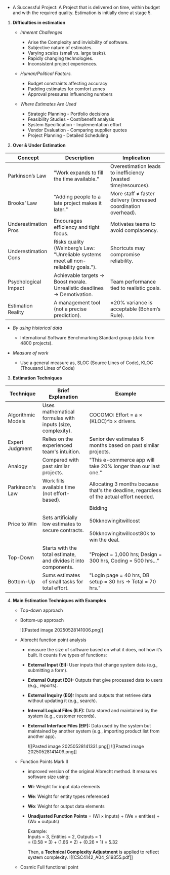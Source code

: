 
- A Successful Project: A Project that is delivered on time, within budget and with the required quality. Estimation is initially done at stage 5.
	
1. **Difficulties in estimation**
    
	- *Inherent Challenges*
		- Arise the Complexity and invisibility of software.
		- Subjective nature of estimates.
		- Varying scales (small vs. large tasks).
		- Rapidly changing technologies.
		- Inconsistent project experiences.
	    
	- *Human/Political Factors.*
		- Budget constraints affecting accuracy
		- Padding estimates for comfort zones
		- Approval pressures influencing numbers
		
	- *Where Estimates Are Used*
		- Strategic Planning - Portfolio decisions
		- Feasibility Studies - Cost/benefit analysis
		- System Specification - Implementation effort
		- Vendor Evaluation - Comparing supplier quotes
		- Project Planning - Detailed Scheduling
    
2. **Over & Under Estimation**
    
| Concept              | Description                                                                           | Implication                                                     |
| -------------------- | ------------------------------------------------------------------------------------- | --------------------------------------------------------------- |
| Parkinson’s Law      | "Work expands to fill the time available."                                            | Overestimation leads to inefficiency (wasted time/resources).   |
| Brooks’ Law          | "Adding people to a late project makes it later."                                     | More staff ≠ faster delivery (increased coordination overhead). |
| Underestimation Pros | Encourages efficiency and tight focus.                                                | Motivates teams to avoid complacency.                           |
| Underestimation Cons | Risks quality (Weinberg’s Law: "Unreliable systems meet all non-reliability goals."). | Shortcuts may compromise reliability.                           |
| Psychological Impact | Achievable targets → Boost morale. Unrealistic deadlines → Demotivation.              | Team performance tied to realistic goals.                       |
| Estimation Reality   | A management tool (not a precise prediction).                                         | ±20% variance is acceptable (Bohem’s Rule).                     |
	
- *By using historical data*
	- International Software Benchmarking Standard group (data from 4800 projects).
    
- *Measure of work*
	- Use a general measure as, SLOC (Source Lines of Code), KLOC (Thousand Lines of Code)
    
3. **Estimation Techniques** 
    
| Technique          | Brief Explanation                                               | Example                                                                                  |
| ------------------ | --------------------------------------------------------------- | ---------------------------------------------------------------------------------------- |
| Algorithmic Models | Uses mathematical formulas with inputs (size, complexity).      | COCOMO: Effort = a × (KLOC)^b × drivers.                                                 |
| Expert Judgment    | Relies on the experienced team's intuition.                     | Senior dev estimates 6 months based on past similar projects.                            |
| Analogy            | Compared with past similar projects.                            | "This e-commerce app will take 20% longer than our last one."                            |
| Parkinson's Law    | Work fills available time (not effort-based).                   | Allocating 3 months because that's the deadline, regardless of the actual effort needed. |
| Price to Win       | Sets artificially low estimates to secure contracts.            | Bidding <br><br>50kknowingitwillcost<br><br>50kknowingitwillcost80k to win the deal.     |
| Top-Down           | Starts with the total estimate, and divides it into components. | "Project = 1,000 hrs; Design = 300 hrs, Coding = 500 hrs..."                             |
| Bottom-Up          | Sums estimates of small tasks for total effort.                 | "Login page = 40 hrs, DB setup = 30 hrs → Total = 70 hrs."                               |
	
4. **Main Estimation Techniques with Examples**
    
	- Top-down approach
	- Bottom-up approach
	    
		![[Pasted image 20250528141006.png]] 
	- Albrecht function point analysis
	    
		- measure the size of software based on what it does, not how it’s built. It counts five types of functions:
			
		- **External Input (EI):** User inputs that change system data (e.g., submitting a form).
		- **External Output (EO):** Outputs that give processed data to users (e.g., reports).
		- **External Inquiry (EQ):** Inputs and outputs that retrieve data without updating it (e.g., search).
		- **Internal Logical Files (ILF):** Data stored and maintained by the system (e.g., customer records).
		- **External Interface Files (EIF):** Data used by the system but maintained by another system (e.g., importing product list from another app).
			
			![[Pasted image 20250528141331.png]]
			![[Pasted image 20250528141409.png]]
			
	- Function Points Mark II
	    
		- improved version of the original Albrecht method. It measures software size using:
			
		- **Wi**: Weight for input data elements
		- **We**: Weight for entity types referenced
		- **Wo**: Weight for output data elements
		    
		- **Unadjusted Function Points** = (Wi × inputs) + (We × entities) + (Wo × outputs)
			
			Example:  
			Inputs = 3, Entities = 2, Outputs = 1  
			= (0.58 × 3) + (1.66 × 2) + (0.26 × 1) = 5.32
			
			Then, a **Technical Complexity Adjustment** is applied to reflect system complexity.
			![[CSC4142_A04_S19355.pdf]]
		
	- Cosmic Full functional point
		
